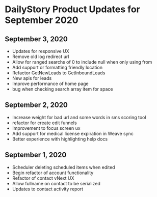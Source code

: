 # DailyStory Product Updates for September 2020
## September 3, 2020
* Updates for responsive UX
* Remove old log redirect url
* Allow for ranged searchs of 0 to include null when only using from
* Add support or formatting friendly location
* Refactor GetNewLeads to GetInboundLeads
* New apis for leads
* Improve performance of home page
* bug when checking search array item for space

## September 2, 2020
* Increase weight for bad url and some words in sms scoring tool
* refactor for create edit funnels
* Improvement to focus screen ux
* Add support for medical license expiration in Weave sync
* Better experience with highlighting help docs

## September 1, 2020
* Scheduler deleting scheduled items when edited
* Begin refactor of account functionality
* Refactor of contact vNext UX
* Allow fullname on contact to be serialized
* Updates to contact activity report
